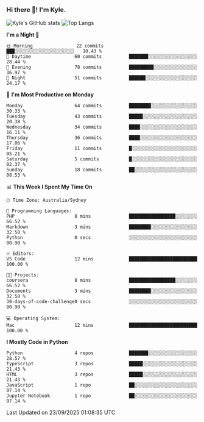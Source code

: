 ### Hi there 👋! I'm Kyle.

<!--
**kylewtho/kylewtho** is a ✨ _special_ ✨ repository because its `README.md` (this file) appears on your GitHub profile.

Here are some ideas to get you started:

- 🔭 I’m currently working on ...
- 🌱 I’m currently learning ...
- 👯 I’m looking to collaborate on ...
- 🤔 I’m looking for help with ...
- 💬 Ask me about ...
- 📫 How to reach me: ...
- 😄 Pronouns: ...
- ⚡ Fun fact: ...
-->
<!--START_SECTION:github-stats-->
![Kyle's GitHub stats](https://github-readme-stats.vercel.app/api?username=kylewtho&show_icons=true&count_private=true&line_height=40)
![Top Langs](https://github-readme-stats.vercel.app/api/top-langs/?username=kylewtho&hide=html)
<!--END_SECTION:github-stats-->

<!--START_SECTION:waka-->
**I'm a Night 🦉** 

```text
🌞 Morning                22 commits          ███░░░░░░░░░░░░░░░░░░░░░░   10.43 % 
🌆 Daytime                60 commits          ███████░░░░░░░░░░░░░░░░░░   28.44 % 
🌃 Evening                78 commits          █████████░░░░░░░░░░░░░░░░   36.97 % 
🌙 Night                  51 commits          ██████░░░░░░░░░░░░░░░░░░░   24.17 % 
```
📅 **I'm Most Productive on Monday** 

```text
Monday                   64 commits          ████████░░░░░░░░░░░░░░░░░   30.33 % 
Tuesday                  43 commits          █████░░░░░░░░░░░░░░░░░░░░   20.38 % 
Wednesday                34 commits          ████░░░░░░░░░░░░░░░░░░░░░   16.11 % 
Thursday                 36 commits          ████░░░░░░░░░░░░░░░░░░░░░   17.06 % 
Friday                   11 commits          █░░░░░░░░░░░░░░░░░░░░░░░░   05.21 % 
Saturday                 5 commits           █░░░░░░░░░░░░░░░░░░░░░░░░   02.37 % 
Sunday                   18 commits          ██░░░░░░░░░░░░░░░░░░░░░░░   08.53 % 
```


📊 **This Week I Spent My Time On** 

```text
🕑︎ Time Zone: Australia/Sydney

💬 Programming Languages: 
PHP                      8 mins              █████████████████░░░░░░░░   66.52 % 
Markdown                 3 mins              ████████░░░░░░░░░░░░░░░░░   32.58 % 
Python                   0 secs              ░░░░░░░░░░░░░░░░░░░░░░░░░   00.90 % 

🔥 Editors: 
VS Code                  12 mins             █████████████████████████   100.00 % 

🐱‍💻 Projects: 
coursera                 8 mins              █████████████████░░░░░░░░   66.52 % 
Documents                3 mins              ████████░░░░░░░░░░░░░░░░░   32.58 % 
30-days-of-code-challenge0 secs              ░░░░░░░░░░░░░░░░░░░░░░░░░   00.90 % 

💻 Operating System: 
Mac                      12 mins             █████████████████████████   100.00 % 
```

**I Mostly Code in Python** 

```text
Python                   4 repos             ███████░░░░░░░░░░░░░░░░░░   28.57 % 
TypeScript               3 repos             █████░░░░░░░░░░░░░░░░░░░░   21.43 % 
HTML                     3 repos             █████░░░░░░░░░░░░░░░░░░░░   21.43 % 
JavaScript               1 repo              ██░░░░░░░░░░░░░░░░░░░░░░░   07.14 % 
Jupyter Notebook         1 repo              ██░░░░░░░░░░░░░░░░░░░░░░░   07.14 % 
```




 Last Updated on 23/09/2025 01:08:35 UTC
<!--END_SECTION:waka-->

